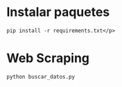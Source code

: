 # Instalar paquetes
```
pip install -r requirements.txt</p>
```

# Web Scraping
```
python buscar_datos.py
```
